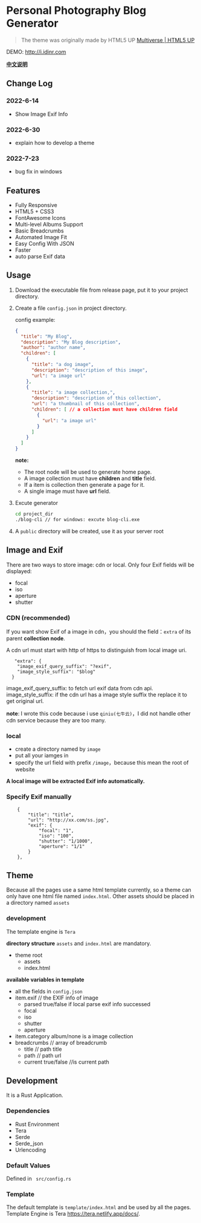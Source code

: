 # Personal Photography Blog Generator

> The theme was originally made by HTML5 UP [Multiverse | HTML5 UP](https://html5up.net/multiverse)



DEMO: http://i.idinr.com

 [**中文说明**](https://github.com/hangbale/photography-blog/wiki/%E4%BD%BF%E7%94%A8%E8%AF%B4%E6%98%8E)

## Change Log
### 2022-6-14
- Show Image Exif Info
### 2022-6-30
- explain how to develop a theme
### 2022-7-23
- bug fix in windows


## Features

- Fully Responsive
- HTML5 + CSS3
- FontAwesome Icons
- Multi-level Albums Support
- Basic Breadcrumbs
- Automated Image Fit
- Easy Config With JSON
- Faster
- auto parse Exif data



## Usage

1. Download the executable file from release page, put it to your project directory.

2. Create a file `config.json` in project directory.

   config example:

   ```json
   {
     "title": "My Blog",
     "description": "My Blog description",
     "author": "author name",
     "children": [
       {
         "title": "a dog image",
         "description": "description of this image",
         "url": "a image url"
       },
       {
         "title": "a image collection,",
         "description": "description of this collection",
         "url": "a thumbnail of this collection",
         "children": [ // a collection must have children field
           {
             "url": "a image url"
           }
         ]
       }
     ]
   }
   ```

   **note:**

   - The root node will be used to generate home page.
   - A image collection must have  **children** and **title** field.
   - If a item is collection then  generate a page for it.
   - A single image must have **url** field.

3. Excute generator

   ```bash
   cd project_dir
   ./blog-cli // for windows: excute blog-cli.exe
   
   ```

4. A `public` directory will be created, use it as your server root

## Image and Exif
There are two ways to store image: cdn or local.
Only four Exif fields will be displayed:  

- focal
- iso
- aperture
- shutter

### CDN (recommended)
If you want show Exif of a image in cdn，you should the field：`extra` of its parent **collection node**.  

A cdn url must start with http of https to distinguish from local image uri.

```
   "extra": {
    "image_exif_query_suffix": "?exif",
    "image_style_suffix": "$blog"
  }
```
image_exif_query_suffix: to fetch url exif data from cdn api.
image_style_suffix: if the cdn url has a image style suffix the replace it to get original url.

**note**: I wrote this code because i use `qiniu(七牛云)`，I did not handle other cdn service because they are too many.

### local
- create a directory named by `image`
- put all your iamges in
- specify the url field with prefix `/image`，because this mean the root of website

**A local image will be extracted Exif info automatically.**

### Specify Exif manually
```
    {
        "title": "title",
        "url": "http://xx.com/ss.jpg",
        "exif": {
            "focal": "1",
            "iso": "100",
            "shutter": "1/1000",
            "aperture": "1/1"
        }
    },
```
 ## Theme
Because all the pages use a same html template currently, so a theme can only have one html file named `index.html`. 
Other assets should be placed in a directory named `assets`
 ### development
 The template engine is `Tera`
 
 **directory structure**
 `assets` and `index.html` are mandatory.

 - theme root
   - assets  
   - index.html
 
 **available variables in template**
 - all the fields in `config.json`
 - item.exif // the EXIF info of image
    - parsed true/false if local parse exif info successed
    - focal 
    - iso 
    - shutter
    - aperture
- item.category album/none is a image collection
- breadcrumbs // array of breadcrumb
  - title // path title
  - path // path url
  - current true/false //is current path

## Development

It is a Rust Application.

### Dependencies

- Rust Environment
- Tera
- Serde
- Serde_json
- Urlencoding

### Default Values

Defined in ` src/config.rs`

### Template
The default template is   `template/index.html` and be used by all the pages.
Template Engine is Tera https://tera.netlify.app/docs/.


